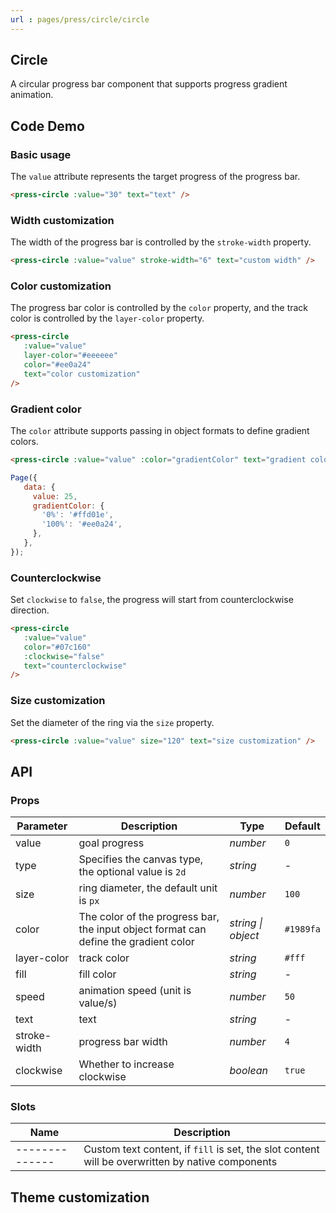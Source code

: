 ```yaml
---
url : pages/press/circle/circle
---
```


## Circle

A circular progress bar component that supports progress gradient animation.


## Code Demo

### Basic usage

The `value` attribute represents the target progress of the progress bar.

```html
<press-circle :value="30" text="text" />
```

### Width customization

The width of the progress bar is controlled by the `stroke-width` property.

```html
<press-circle :value="value" stroke-width="6" text="custom width" />
```

### Color customization

The progress bar color is controlled by the `color` property, and the track color is controlled by the `layer-color` property.

```html
<press-circle
   :value="value"
   layer-color="#eeeeee"
   color="#ee0a24"
   text="color customization"
/>
```

### Gradient color

The `color` attribute supports passing in object formats to define gradient colors.

```html
<press-circle :value="value" :color="gradientColor" text="gradient color" />
```

```javascript
Page({
   data: {
     value: 25,
     gradientColor: {
       '0%': '#ffd01e',
       '100%': '#ee0a24',
     },
   },
});
```

### Counterclockwise

Set `clockwise` to `false`, the progress will start from counterclockwise direction.

```html
<press-circle
   :value="value"
   color="#07c160"
   :clockwise="false"
   text="counterclockwise"
/>
```

### Size customization

Set the diameter of the ring via the `size` property.

```html
<press-circle :value="value" size="120" text="size customization" />
```

## API

### Props

| Parameter    | Description                                                                          | Type               | Default   |
| ------------ | ------------------------------------------------------------------------------------ | ------------------ | --------- |
| value        | goal progress                                                                        | _number_           | `0`       |
| type         | Specifies the canvas type, the optional value is `2d`                                | _string_           | -         |
| size         | ring diameter, the default unit is `px`                                              | _number_           | `100`     |
| color        | The color of the progress bar, the input object format can define the gradient color | _string \| object_ | `#1989fa` |
| layer-color  | track color                                                                          | _string_           | `#fff`    |
| fill         | fill color                                                                           | _string_           | -         |
| speed        | animation speed (unit is value/s)                                                    | _number_           | `50`      |
| text         | text                                                                                 | _string_           | -         |
| stroke-width | progress bar width                                                                   | _number_           | `4`       |
| clockwise    | Whether to increase clockwise                                                        | _boolean_          | `true`    |

### Slots

| Name           | Description                                                                                      |
| -------------- | ------------------------------------------------------------------------------------------------ |
| -------------- | Custom text content, if `fill` is set, the slot content will be overwritten by native components |

## Theme customization

<theme-config />